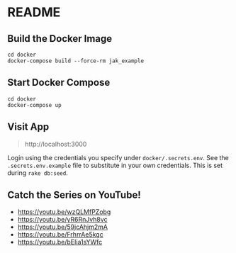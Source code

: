 # README

## Build the Docker Image

```
cd docker
docker-compose build --force-rm jak_example
```

## Start Docker Compose

```
cd docker
docker-compose up
```

## Visit App

> http://localhost:3000

Login using the credentials you specify under `docker/.secrets.env`. See the `.secrets.env.example` file to substitute in your own credentials. This is set during `rake db:seed`.


## Catch the Series on YouTube!

* https://youtu.be/wzQLMfPZobg
* https://youtu.be/yR6RnJvh8vc
* https://youtu.be/59jcAhjm2mA
* https://youtu.be/FrhrrAe5kgc
* https://youtu.be/bEIia1sYWfc
